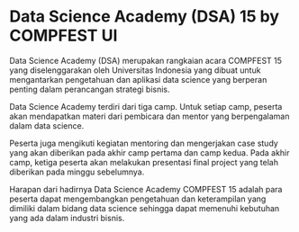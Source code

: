 # Data Science Academy (DSA) 15 by COMPFEST UI 

Data Science Academy (DSA) merupakan rangkaian acara COMPFEST 15 yang diselenggarakan oleh Universitas Indonesia yang dibuat untuk mengantarkan pengetahuan dan aplikasi data science yang berperan penting dalam perancangan strategi bisnis. 

Data Science Academy terdiri dari tiga camp. Untuk setiap camp, peserta akan mendapatkan materi dari pembicara dan mentor yang berpengalaman dalam data science. 

Peserta juga mengikuti kegiatan mentoring dan mengerjakan case study yang akan diberikan pada akhir camp pertama dan camp kedua. Pada akhir camp, ketiga peserta akan melakukan presentasi final project yang telah diberikan pada minggu sebelumnya. 

Harapan dari hadirnya Data Science Academy COMPFEST 15 adalah para peserta dapat mengembangkan pengetahuan dan keterampilan yang dimiliki dalam bidang data science sehingga dapat memenuhi kebutuhan yang ada dalam industri bisnis.
